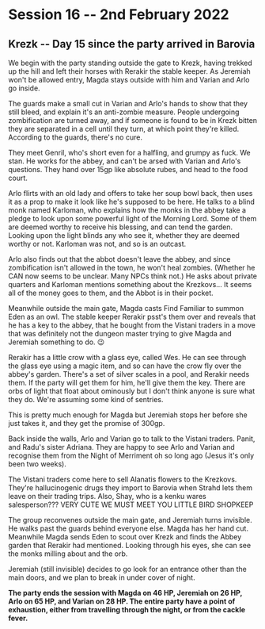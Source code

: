 # Session 16 -- 2nd February 2022
## Krezk -- Day 15 since the party arrived in Barovia

We begin with the party standing outside the gate to Krezk, having trekked up the hill and left their horses with Rerakir the stable keeper. As Jeremiah won't be allowed entry, Magda stays outside with him and Varian and Arlo go inside.

The guards make a small cut in Varian and Arlo's hands to show that they still bleed, and explain it's an anti-zombie measure. People undergoing zombification are turned away, and if someone is found to be in Krezk bitten they are separated in a cell until they turn, at which point they're killed. According to the guards, there's no cure.

They meet Genril, who's short even for a halfling, and grumpy as fuck. We stan. He works for the abbey, and can't be arsed with Varian and Arlo's questions. They hand over 15gp like absolute rubes, and head to the food court.

Arlo flirts with an old lady and offers to take her soup bowl back, then uses it as a prop to make it look like he's supposed to be here. He talks to a blind monk named Karloman, who explains how the monks in the abbey take a pledge to look upon some powerful light of the Morning Lord. Some of them are deemed worthy to receive his blessing, and can tend the garden. Looking upon the light blinds any who see it, whether they are deemed worthy or not. Karloman was not, and so is an outcast.

Arlo also finds out that the abbot doesn't leave the abbey, and since zombification isn't allowed in the town, he won't heal zombies. (Whether he CAN now seems to be unclear. Many NPCs think not.) He asks about private quarters and Karloman mentions something about the Krezkovs... It seems all of the money goes to them, and the Abbot is in their pocket.

Meanwhile outside the main gate, Magda casts Find Familiar to summon Eden as an owl. The stable keeper Rerakir psst's them over and reveals that he has a key to the abbey, that he bought from the Vistani traders in a move that was definitely not the dungeon master trying to give Magda and Jeremiah something to do. 😉

Rerakir has a little crow with a glass eye, called Wes. He can see through the glass eye using a magic item, and so can have the crow fly over the abbey's garden. There's a set of silver scales in a pool, and Rerakir needs them. If the party will get them for him, he'll give them the key. There are orbs of light that float about ominously but I don't think anyone is sure what they do. We're assuming some kind of sentries.

This is pretty much enough for Magda but Jeremiah stops her before she just takes it, and they get the promise of 300gp.

Back inside the walls, Arlo and Varian go to talk to the Vistani traders. Panit, and Radu's sister Adriana. They are happy to see Arlo and Varian and recognise them from the Night of Merriment oh so long ago (Jesus it's only been two weeks).

The Vistani traders come here to sell Alanatis flowers to the Krezkovs. They're hallucinogenic drugs they import to Barovia when Strahd lets them leave on their trading trips. Also, Shay, who is a kenku wares salesperson??? VERY CUTE WE MUST MEET YOU LITTLE BIRD SHOPKEEP

The group reconvenes outside the main gate, and Jeremiah turns invisible. He walks past the guards behind everyone else. Magda has her hand cut. Meanwhile Magda sends Eden to scout over Krezk and finds the Abbey garden that Rerakir had mentioned. Looking through his eyes, she can see the monks milling about and the orb.

Jeremiah (still invisible) decides to go look for an entrance other than the main doors, and we plan to break in under cover of night.

**The party ends the session with Magda on 46 HP, Jeremiah on 26 HP, Arlo on 65 HP, and Varian on 28 HP. The entire party have a point of exhaustion, either from travelling through the night, or from the cackle fever.**